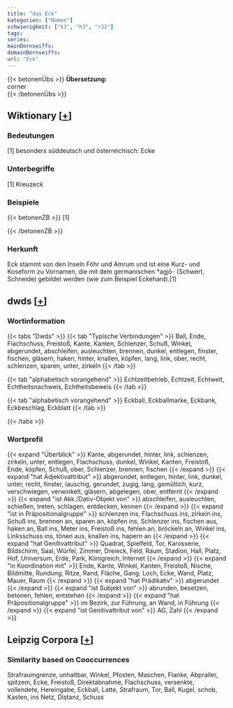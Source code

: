 ```yaml
---
title: "das Eck"
kategorien: ["Nomen"]
schwierigkeit: ["k1", "h3", "r12"]
tags:
series:
mainDornseiffs:
domainDornseiffs:
url: "Eck"
---
```


{{< betonenÜbs >}}
**Übersetzung:**  
corner  
{{< /betonenÜbs >}}

## Wiktionary [[+](https://de.wiktionary.org/wiki/Eck)]

### Bedeutungen
[1] besonders süddeutsch und österreichisch: Ecke  

### Unterbegriffe
[1] Kreuzeck  

### Beispiele
{{< betonenZB >}}
[1]  

{{< /betonenZB >}}
### Herkunft
Eck stammt von den Inseln Föhr und Amrum und ist eine Kurz- und Koseform zu Vornamen, die mit dem germanischen *agjō- (Schwert, Schneide) gebildet werden (wie zum Beispiel Eckehard).[1]  



## dwds [[+](https://www.dwds.de/wb/Eck)]

### Wortinformation
{{< tabs "Dwds" >}}
{{< tab "Typische Verbindungen" >}}
Ball, Ende, Flachschuss, Freistoß, Kante, Kanten, Schlenzer, Schuß, Winkel, abgerundet, abschleifen, ausleuchten, brennen, dunkel, entlegen, finster, fischen, gläsern, haken, hinter, knallen, köpfen, lang, link, ober, recht, schlenzen, sparen, unter, zirkeln
{{< /tab >}}

{{< tab "alphabetisch vorangehend" >}}
Echtzeitbetrieb, Echtzeit, Echtwelt, Echtheitsnachweis, Echtheitsbeweis
{{< /tab >}}

{{< tab "alphabetisch vorangehend" >}}
Eckball, Eckballmarke, Eckbank, Eckbeschlag, Eckblatt
{{< /tab >}}

{{< /tabs >}}

### Wortprofil
{{< expand "Überblick" >}} Kante, abgerundet, hinter, link, schlenzen, zirkeln, unter, entlegen, Flachschuss, dunkel, Winkel, Kanten, Freistoß, Ende, köpfen, Schuß, ober, Schlenzer, brennen, fischen {{< /expand >}}
{{< expand "hat Adjektivattribut" >}} abgerundet, entlegen, hinter, link, dunkel, unter, recht, finster, lauschig, gerundet, zugig, lang, gemütlich, kurz, verschwiegen, verwinkelt, gläsern, abgelegen, ober, entfernt {{< /expand >}}
{{< expand "ist Akk./Dativ-Objekt von" >}} abschleifen, ausleuchten, schießen, treten, schlagen, entdecken, kennen {{< /expand >}}
{{< expand "ist in Präpositionalgruppe" >}} schlenzen ins, Flachschuss ins, zirkeln ins, Schuß ins, brennen an, sparen an, köpfen ins, Schlenzer ins, fischen aus, haken an, Ball ins, Meter ins, Freistoß ins, fehlen an, bröckeln an, Winkel ins, Linksschuss ins, tönen aus, knallen ins, hapern an {{< /expand >}}
{{< expand "hat Genitivattribut" >}} Quadrat, Spielfeld, Tor, Karosserie, Bildschirm, Saal, Würfel, Zimmer, Dreieck, Feld, Raum, Stadion, Hall, Platz, Hof, Universum, Erde, Park, Königreich, Internet {{< /expand >}}
{{< expand "in Koordination mit" >}} Ende, Kante, Winkel, Kanten, Freistoß, Nische, Bildmitte, Rundung, Ritze, Rand, Fläche, Gang, Loch, Ecke, Wand, Platz, Mauer, Raum {{< /expand >}}
{{< expand "hat Prädikativ" >}} abgerundet {{< /expand >}}
{{< expand "ist Subjekt von" >}} abrunden, besetzen, betonen, fehlen, entstehen {{< /expand >}}
{{< expand "hat Präpositionalgruppe" >}} im Bezirk, zur Führung, an Wand, in Führung {{< /expand >}}
{{< expand "ist Genitivattribut von" >}} AG, Zahl {{< /expand >}}

## Leipzig Corpora [[+](https://corpora.uni-leipzig.de/en/res?word=Eck&corpusId=deu_newscrawl-public_2018)]


### Similarity based on Cooccurrences
Strafraumgrenze, unhaltbar, Winkel, Pfosten, Maschen, Flanke, Abpraller, spitzem, Ecke, Freistoß, Direktabnahme, Flachschuss, versenkte, vollendete, Hereingabe, Eckball, Latte, Strafraum, Tor, Ball, Kugel, schob, Kasten, ins Netz, Distanz, Schuss

